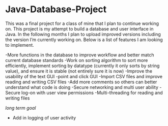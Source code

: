 # Java-Database-Project
This was a final project for a class of mine that I plan to continue working on. This project is my attempt to build a database and user interface in Java. In the following months I plan to upload improved versions including the version I’m currently working on. Below is a list of features I am looking to implement.

-More functions in the database to improve workflow and better match current database standards 
-Work on sorting algorithm to sort more efficiently, implement sorting by datatype (currently it only sorts by string value), and ensure it is stable (not entirely sure it is now)
-Improve the usability of the text GUI
-point and click GUI
-Import CSV files and improve reading and writing CSV files
-Add more comments so others can better understand what code is doing 
-Secure networking and multi user ability
-Secure log-on with user view permissions
-Multi-threading for reading and writing files

 *long term goal*
- Add in logging of user activity

